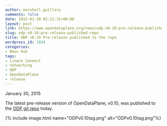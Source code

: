 ```yaml
---
author: marshall.guillory
comments: false
date: 2015-01-30 02:21:31+00:00
layout: post
link: https://www.opendataplane.org/news/odp-v0-10-pre-release-published-repo/
slug: odp-v0-10-pre-release-published-repo
title: ODP v0.10 Pre-release published to the repo
wordpress_id: 1024
categories:
- News Hub
tags:
- Linaro Connect
- networking
- ODP
- OpenDataPlane
- release
---
```


January 30, 2015

The latest pre-release version of OpenDataPlane, v0.10, was published to the [ODP git repo](https://git.linaro.org/lng/odp.git) today.

{% include image.html name="ODPv0.10tag.png" alt="ODPv0.10tag.png"%}
